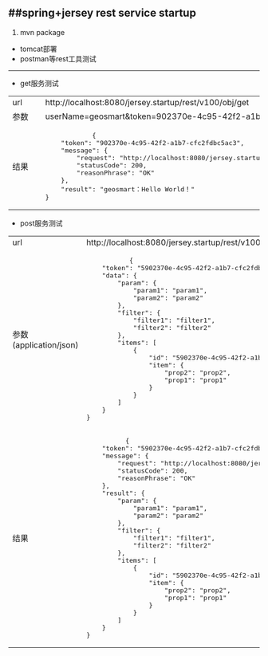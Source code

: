 ##spring+jersey rest service startup
---
1. mvn package
* tomcat部署
* postman等rest工具测试
---
* get服务测试
<table>  
    <tr>
        <td style="min-width:50px">url</td>
        <td>http://localhost:8080/jersey.startup/rest/v100/obj/get</td>
    </tr>
    <tr>
        <td>参数</td>
        <td>userName=geosmart&token=902370e-4c95-42f2-a1b7-cfc2fdbc5ac3</td>
    </tr>
    <tr>
        <td>结果</td>
        <td><pre>
            {
    "token": "902370e-4c95-42f2-a1b7-cfc2fdbc5ac3",
    "message": {
        "request": "http://localhost:8080/jersey.startup/rest/v100/obj/get?userName=geosmart&token=902370e-4c95-42f2-a1b7-cfc2fdbc5ac3",
        "statusCode": 200,
        "reasonPhrase": "OK"
    },
    "result": "geosmart：Hello World！"
}
</pre>
</td>
    </tr>
</table> 


* post服务测试
<table>  
    <tr>
        <td style="min-width:50px">url</td>
        <td>http://localhost:8080/jersey.startup/rest/v100/obj/post</td>
    </tr>
    <tr>
        <td>参数<br/>(application/json)</td>
        <td><pre>
           {
    "token": "5902370e-4c95-42f2-a1b7-cfc2fdbc5ac3",
    "data": {
        "param": {
            "param1": "param1",
            "param2": "param2"
        },
        "filter": {
            "filter1": "filter1",
            "filter2": "filter2"
        },
        "items": [
            {
                "id": "5902370e-4c95-42f2-a1b7-cfc2fdbc5ac3",
                "item": {
                    "prop2": "prop2",
                    "prop1": "prop1"
                }
            }
        ]
    }
}
</pre></td>
    </tr>
    <tr>
        <td>结果</td>
        <td><pre>
          {
    "token": "5902370e-4c95-42f2-a1b7-cfc2fdbc5ac3",
    "message": {
        "request": "http://localhost:8080/jersey.startup/rest/v100/obj/post",
        "statusCode": 200,
        "reasonPhrase": "OK"
    },
    "result": {
        "param": {
            "param1": "param1",
            "param2": "param2"
        },
        "filter": {
            "filter1": "filter1",
            "filter2": "filter2"
        },
        "items": [
            {
                "id": "5902370e-4c95-42f2-a1b7-cfc2fdbc5ac3",
                "item": {
                    "prop2": "prop2",
                    "prop1": "prop1"
                }
            }
        ]
    }
}
</pre>
</td>
    </tr>
</table>  